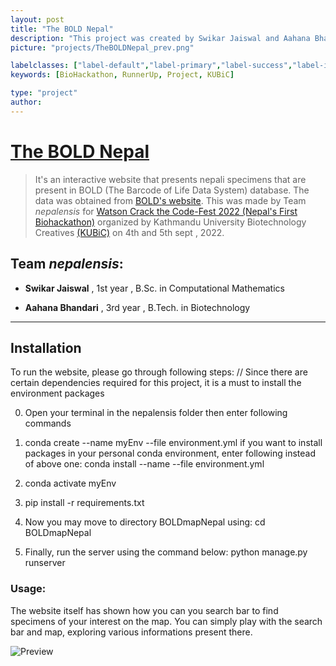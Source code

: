 ```yaml
---
layout: post
title: "The BOLD Nepal"
description: "This project was created by Swikar Jaiswal and Aahana Bhandari(Bsc. BT)  for Watson Crack-the-Code, Biohackathon conducted by KUBiC"
picture: "projects/TheBOLDNepal_prev.png"

labelclasses: ["label-default","label-primary","label-success","label-info","label-warning","label-danger"]
keywords: [BioHackathon, RunnerUp, Project, KUBiC]

type: "project"
author:
---
```

# [**The BOLD Nepal** <i class="fa fa-github"></i>](https://github.com/suecarjayeswal/nepalensis.git)
>  It's an interactive website that presents nepali specimens that are present in BOLD (The Barcode of Life Data System) database. The data was obtained from [BOLD's website](https://boldsystems.org/). This was made by Team *nepalensis* for [Watson Crack the Code-Fest 2022 (Nepal's First Biohackathon)](https://kubicclub.ku.edu.np/) organized by Kathmandu University Biotechnology Creatives [(KUBiC)](https://kubicclub.ku.edu.np/biohackathon22/) on 4th and 5th sept , 2022.

## Team *nepalensis*:
- **Swikar Jaiswal** , 1st year , B.Sc. in Computational Mathematics

- **Aahana Bhandari** , 3rd year , B.Tech. in Biotechnology


---
## Installation

To run the website, please go through following steps:
// Since there are certain dependencies required for this project, it is a must to install the environment packages

0) Open your terminal in the nepalensis folder then enter following commands
1) conda create --name myEnv --file environment.yml
    if you want to install packages in your personal conda environment, enter following instead of above one:
        conda install --name <urEnvName> --file environment.yml

2) conda activate myEnv
3) pip install -r requirements.txt

4) Now you may move to directory BOLDmapNepal using:
        cd BOLDmapNepal

5) Finally, run the server using the command below:
        python manage.py runserver

### Usage:
The website itself has shown how you can you search bar to find specimens of your interest on the map. You can simply play with the search bar and map, exploring various informations present there.


![Preview](/assets/img/projects/TheBOLDNepal.gif)
